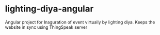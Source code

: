 # lighting-diya-angular
Angular project for Inaguration of event virtually by lighting diya. Keeps the website in sync using ThingSpeak server
